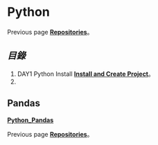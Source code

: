# **Python**
Previous page [**Repositories**](https://github.com/AdamXu23?tab=repositories)。
## *目錄*
1.  DAY1 Python Install [**Install and Create Project**](https://github.com/AdamXu23/Python/tree/main/Day01%20Install%20and%20Create%20Project)。
2.  


## Pandas 
[**Python_Pandas**](https://github.com/AdamXu23/Python_Pandas)

Previous page [**Repositories**](https://github.com/AdamXu23?tab=repositories)。
